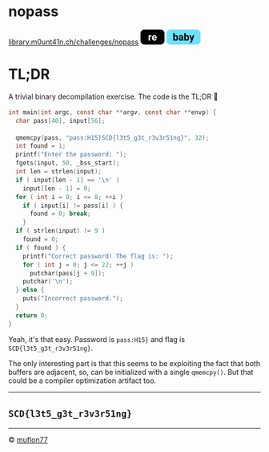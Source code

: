 # nopass

[library.m0unt41n.ch/challenges/nopass](https://library.m0unt41n.ch/challenges/nopass) ![](../../resources/re.svg) ![](../../resources/baby.svg) 

# TL;DR

A trivial binary decompilation exercise. The code is the TL;DR &#128578;

```c
int main(int argc, const char **argv, const char **envp) {
  char pass[40], input[56];

  qmemcpy(pass, "pass:H15}SCD{l3t5_g3t_r3v3r51ng}", 32);
  int found = 1;
  printf("Enter the password: ");
  fgets(input, 50, _bss_start);
  int len = strlen(input);
  if ( input[len - 1] == '\n' )
    input[len - 1] = 0;
  for ( int i = 0; i <= 8; ++i )
    if ( input[i] != pass[i] ) {
      found = 0; break;
    }
  if ( strlen(input) != 9 )
    found = 0;
  if ( found ) {
    printf("Correct password! The flag is: ");
    for ( int j = 0; j <= 22; ++j )
      putchar(pass[j + 9]);
    putchar('\n');
  } else {
    puts("Incorrect password.");
  }
  return 0;
}
```

Yeah, it's that easy. Password is `pass:H15}` and flag is `SCD{l3t5_g3t_r3v3r51ng}`.

The only interesting part is that this seems to be exploiting the fact that both
buffers are adjacent, so, can be initialized with a single `qmemcpy()`. But that
could be a compiler optimization artifact too.

---

## `SCD{l3t5_g3t_r3v3r51ng}`


<hr>

&copy; [muflon77](https://library.m0unt41n.ch/players/805ae1c8-9fe4-5816-b4a4-5057fa6eedb1)
